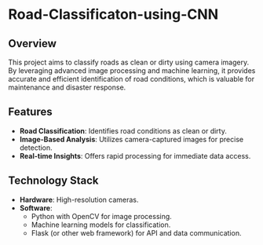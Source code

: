 # Road-Classificaton-using-CNN

## Overview
This project aims to classify roads as clean or dirty using camera imagery. By leveraging advanced image processing and machine learning, it provides accurate and efficient identification of road conditions, which is valuable for maintenance and disaster response.

## Features
- **Road Classification**: Identifies road conditions as clean or dirty.
- **Image-Based Analysis**: Utilizes camera-captured images for precise detection.
- **Real-time Insights**: Offers rapid processing for immediate data access.

## Technology Stack
- **Hardware**: High-resolution cameras.
- **Software**:
  - Python with OpenCV for image processing.
  - Machine learning models for classification.
  - Flask (or other web framework) for API and data communication.

